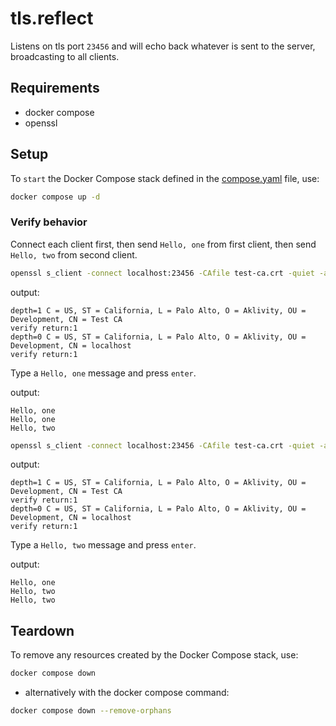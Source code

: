 # tls.reflect

Listens on tls port `23456` and will echo back whatever is sent to the server, broadcasting to all clients.

## Requirements

- docker compose
- openssl

## Setup

To `start` the Docker Compose stack defined in the [compose.yaml](compose.yaml) file, use:

```bash
docker compose up -d
```

### Verify behavior

Connect each client first, then send `Hello, one` from first client, then send `Hello, two` from second client.

```bash
openssl s_client -connect localhost:23456 -CAfile test-ca.crt -quiet -alpn echo
```

output:

```text
depth=1 C = US, ST = California, L = Palo Alto, O = Aklivity, OU = Development, CN = Test CA
verify return:1
depth=0 C = US, ST = California, L = Palo Alto, O = Aklivity, OU = Development, CN = localhost
verify return:1
```

Type a `Hello, one` message and press `enter`.

output:

```text
Hello, one
Hello, one
Hello, two
```

```bash
openssl s_client -connect localhost:23456 -CAfile test-ca.crt -quiet -alpn echo
```

output:

```text
depth=1 C = US, ST = California, L = Palo Alto, O = Aklivity, OU = Development, CN = Test CA
verify return:1
depth=0 C = US, ST = California, L = Palo Alto, O = Aklivity, OU = Development, CN = localhost
verify return:1
```

Type a `Hello, two` message and press `enter`.

output:

```text
Hello, one
Hello, two
Hello, two
```

## Teardown

To remove any resources created by the Docker Compose stack, use:

```bash
docker compose down
```

- alternatively with the docker compose command:

```bash
docker compose down --remove-orphans
```
